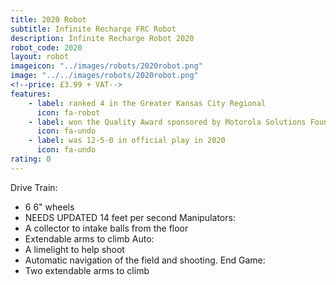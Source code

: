 ```yaml
---
title: 2020 Robot
subtitle: Infinite Recharge FRC Robot
description: Infinite Recharge Robot 2020
robot_code: 2020
layout: robot
imageicon: "../images/robots/2020robot.png"
image: "../../images/robots/2020robot.png"
<!--price: £3.99 + VAT-->
features:
    - label: ranked 4 in the Greater Kansas City Regional
      icon: fa-robot
    - label: won the Quality Award sponsored by Motorola Solutions Foundation in the Greater Kansas City Regional
      icon: fa-undo
    - label: was 12-5-0 in official play in 2020
      icon: fa-undo
rating: 0
---
```



Drive Train:
- 6 6" wheels
- NEEDS UPDATED 14 feet per second
Manipulators:
- A collector to intake balls from the floor
- Extendable arms to climb
Auto:
- A limelight to help shoot
- Automatic navigation of the field and shooting.
End Game:
- Two extendable arms to climb
